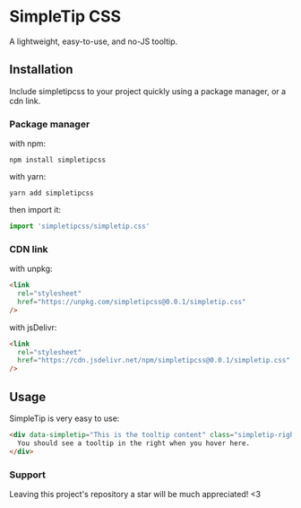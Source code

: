 # SimpleTip CSS

A lightweight, easy-to-use, and no-JS tooltip.


## Installation
Include simpletipcss to your project quickly using a package manager, or a cdn link.

### Package manager

with npm:
```
npm install simpletipcss
```

with yarn:
```
yarn add simpletipcss
```

then import it:

```js
import 'simpletipcss/simpletip.css'
```

### CDN link

with unpkg:
```html
<link
  rel="stylesheet"
  href="https://unpkg.com/simpletipcss@0.0.1/simpletip.css"
/>
```

with jsDelivr:
```html
<link 
  rel="stylesheet"
  href="https://cdn.jsdelivr.net/npm/simpletipcss@0.0.1/simpletip.css"
/>
```

## Usage

SimpleTip is very easy to use:

```html
<div data-simpletip="This is the tooltip content" class="simpletip-right">
  You should see a tooltip in the right when you hover here.
</div>
```

### Support

Leaving this project's repository a star will be much appreciated! <3